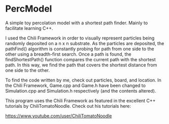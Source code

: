 # PercModel

A simple toy percolation model with a shortest path finder. Mainly to facilitate learning C++.

I used the Chili Framework in order to visually represent particles being randomly deposited on a n x n substrate. As the particles are deposited, the pathFind() algorithm is constantly probing for path from one side to the other using a breadth-first search. Once a path is found, the findShortestPath() function compares the current path with the shortest path. In this way, we find the path that covers the shortest distance from one side to the other.

To find the code written by me, check out particles, board, and location. In the Chili Framework, Game.cpp and Game.h have been changed to Simulation.cpp and Simulation.h respectively (and the contents altered).

This program uses the Chili Framework as featured in the excellent C++ tutorials by ChiliTomatoNoodle. Check out his tutorials here:

https://www.youtube.com/user/ChiliTomatoNoodle
